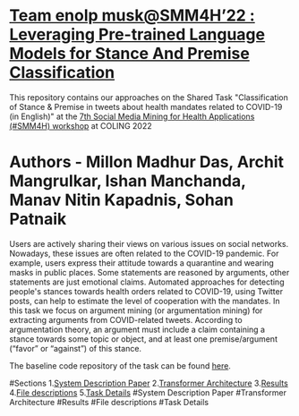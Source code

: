 # [Team enolp musk@SMM4H’22 : Leveraging Pre-trained Language Models for Stance And Premise Classification]()
This repository contains our approaches on the Shared Task "Classification of Stance & Premise in tweets about health mandates related to COVID-19 (in English)" at the [7th Social Media Mining for Health Applications (#SMM4H) workshop](https://healthlanguageprocessing.org/smm4h-2022/) at COLING 2022

# Authors - Millon Madhur Das, Archit Mangrulkar, Ishan Manchanda, Manav Nitin Kapadnis, Sohan Patnaik
Users are actively sharing their views on various issues on social networks. Nowadays, these issues are often related to the COVID-19 pandemic. For example, users express their attitude towards a quarantine and wearing masks in public places. Some statements are reasoned by arguments, other statements are just emotional claims. Automated approaches for detecting people's stances towards health orders related to COVID-19, using Twitter posts, can help to estimate the level of cooperation with the mandates. In this task we focus on argument mining (or argumentation mining) for extracting arguments from COVID-related tweets. According to argumentation theory, an argument must include a claim containing a stance towards some topic or object, and at least one premise/argument (“favor” or “against”) of this stance.

The baseline code repository of the task can be found [here](https://github.com/Veranchos/ArgMining_tweets).

#Sections
1.[System Description Paper](#system-description-paper)
2.[Transformer Architecture](#transformer-architecture)
3.[Results](#results)
4.[File descriptions](#file-descriptions)
5.[Task Details](#task-details)
#System Description Paper
#Transformer Architecture
#Results
#File descriptions
#Task Details
